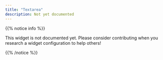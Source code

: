 ```yaml
---
title: "Textarea"
description: Not yet documented
---
```


{{% notice info %}}

This widget is not documented yet. Please consider contributing when you research a widget configuration to help others! 

{{% /notice %}}